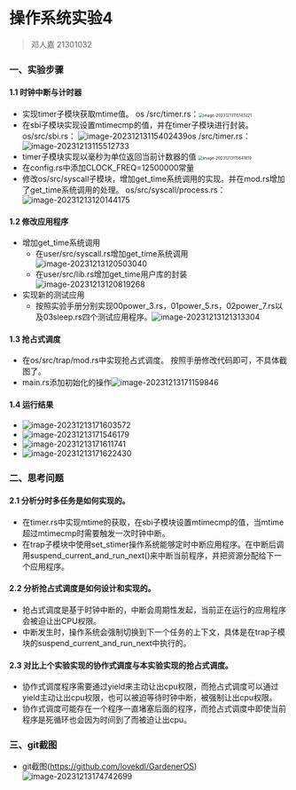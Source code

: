 # 操作系统实验4

> 邓人嘉 21301032

### 一、实验步骤

#### 1.1 时钟中断与计时器

* 实现timer子模块获取mtime值。
  os /src/timer.rs：<img src="pictures/image-20231213115143221.png" alt="image-20231213115143221" style="zoom:50%;" />
* 在sbi子模块实现设置mtimecmp的值，并在timer子模块进行封装。
  os/src/sbi.rs：
  ![image-20231213115402439](pictures/image-20231213115402439.png)os /src/timer.rs：
  ![image-20231213115512733](pictures/image-20231213115512733.png)
* timer子模块实现以毫秒为单位返回当前计数器的值
  <img src="pictures/image-20231213115641819.png" alt="image-20231213115641819" style="zoom:50%;" />
* 在config.rs中添加CLOCK_FREQ=12500000常量
* 修改os/src/syscall子模块，增加get_time系统调用的实现。并在mod.rs增加了get_time系统调用的处理。
  os/src/syscall/process.rs：![image-20231213120144175](pictures/image-20231213120144175.png)

#### 1.2 修改应用程序

* 增加get_time系统调用
  * 在user/src/syscall.rs增加get_time系统调用
    ![image-20231213120503040](pictures/image-20231213120503040.png)
  * 在user/src/lib.rs增加get_time用户库的封装![image-20231213120819268](pictures/image-20231213120819268.png)
* 实现新的测试应用
  * 按照实验手册分别实现00power_3.rs，01power_5.rs，02power_7.rs以及03sleep.rs四个测试应用程序。![image-20231213121313304](pictures/image-20231213121313304.png)

#### 1.3 抢占式调度

* 在os/src/trap/mod.rs中实现抢占式调度。
  按照手册修改代码即可，不具体截图了。
* main.rs添加初始化的操作![image-20231213171159846](pictures/image-20231213171159846.png)

#### 1.4 运行结果

* ![image-20231213171603572](pictures/image-20231213171603572.png)
* ![image-20231213171546179](pictures/image-20231213171546179.png)
* ![image-20231213171611741](pictures/image-20231213171611741.png)
* ![image-20231213171622430](pictures/image-20231213171622430.png)

### 二、思考问题

#### 2.1 分析分时多任务是如何实现的。

* 在timer.rs中实现mtime的获取，在sbi子模块设置mtimecmp的值，当mtime超过mtimecmp时需要触发一次时钟中断。
* 在trap子模块中使用set_stimer操作系统能够定时中断应用程序。在中断后调用suspend_current_and_run_next()来中断当前程序，并把资源分配给下一个应用程序。


#### 2.2 分析抢占式调度是如何设计和实现的。

* 抢占式调度是基于时钟中断的，中断会周期性发起，当前正在运行的应用程序会被迫让出CPU权限。
* 中断发生时，操作系统会强制切换到下一个任务的上下文，具体是在trap子模块的suspend_current_and_run_next中执行的。

#### 2.3 对比上个实验实现的协作式调度与本实验实现的抢占式调度。

* 协作式调度程序需要通过yield来主动让出cpu权限，而抢占式调度可以通过yield主动让出cpu权限，也可以被迫等待时钟中断，被强制让出cpu权限。
* 协作式调度可能存在一个程序一直堵塞后面的程序，而抢占式调度中即使当前程序是死循环也会因为时间到了而被迫让出cpu。


### 三、git截图

* git截图(https://github.com/lovekdl/GardenerOS)
  ![image-20231213174742699](pictures/image-20231213174742699.png)
